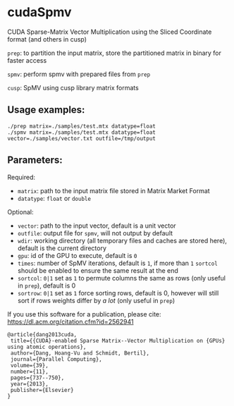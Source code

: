 cudaSpmv
========
CUDA Sparse-Matrix Vector Multiplication using the Sliced Coordinate format (and others in cusp)

`prep`: to partition the input matrix, store the partitioned matrix in binary for faster access

`spmv`: perform spmv with prepared files from `prep`

`cusp`: SpMV using cusp library matrix formats

Usage examples:
------------------

    ./prep matrix=./samples/test.mtx datatype=float
    ./spmv matrix=./samples/test.mtx datatype=float vector=./samples/vector.txt outfile=/tmp/output 
    
Parameters:
---------------------
Required:

 - `matrix`: path to the input matrix file stored in Matrix Market Format
 - `datatype`: `float` or `double`

Optional:

 - `vector`: path to the input vector, default is a unit vector
 - `outfile`: output file for `spmv`, will not output by default
 - `wdir`: working directory (all temporary files and caches are stored here), default is the current directory
 - `gpu`: id of the GPU to execute, default is `0`
 - `times`: number of SpMV iterations, default is `1`, if more than `1` `sortcol` should be enabled to ensure the same result at the end
 - `sortcol`: `0|1` set as `1` to permute columns the same as rows (only useful in `prep`), default is 0
 - `sortrow`: `0|1` set as `1` force sorting rows, default is 0, however will still sort if rows weights differ by *a lot* (only useful in `prep`)
 
 If you use this software for a publication, please cite:
 https://dl.acm.org/citation.cfm?id=2562941
 
 ```
 @article{dang2013cuda,
  title={{CUDA}-enabled Sparse Matrix--Vector Multiplication on {GPUs} using atomic operations},
  author={Dang, Hoang-Vu and Schmidt, Bertil},
  journal={Parallel Computing},
  volume={39},
  number={11},
  pages={737--750},
  year={2013},
  publisher={Elsevier}
}
```

